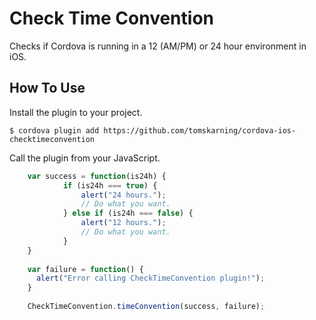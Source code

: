 # Check Time Convention
Checks if Cordova is running in a 12 (AM/PM) or 24 hour environment in iOS.

## How To Use
Install the plugin to your project.

    $ cordova plugin add https://github.com/tomskarning/cordova-ios-checktimeconvention

Call the plugin from your JavaScript.

```js
    var success = function(is24h) {
			if (is24h === true) {
				alert("24 hours.");
				// Do what you want.
			} else if (is24h === false) {
				alert("12 hours.");
				// Do what you want.
			}
    }
		
    var failure = function() {
      alert("Error calling CheckTimeConvention plugin!");
    }
    	
    CheckTimeConvention.timeConvention(success, failure);
```
